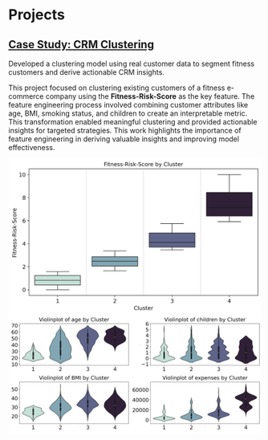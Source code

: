# Projects
## [Case Study: CRM Clustering](https://github.com/moritz-podiebrad/CRM-Clustering)

Developed a clustering model using real customer data to segment
fitness customers and derive actionable CRM insights. 

This project focused on clustering existing customers of a fitness e-commerce company using the **Fitness-Risk-Score** as the key feature. The feature engineering process involved combining customer attributes like age, BMI, smoking status, and children to create an interpretable metric. This transformation enabled meaningful clustering and provided actionable insights for targeted strategies. This work highlights the importance of feature engineering in deriving valuable insights and improving model effectiveness.

![Mein Bild](assets/img/FRS_boxplot.png)
![Mein Bild](assets/img/violinplots.png)
